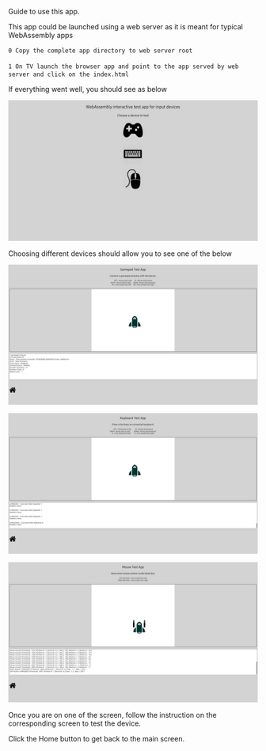 Guide to use this app.

This app could be launched using a web server as it is meant for typical WebAssembly apps

    0 Copy the complete app directory to web server root

    1 On TV launch the browser app and point to the app served by web server and click on the index.html


If everything went well, you should see as below

![Screenshot](main_screen.png)

Choosing different devices should allow you to see one of the below

![Screenshot](gamepad_test.png)

![Screenshot](keyboard_test.png)

![Screenshot](mouse_test.png)

Once you are on one of the screen, follow the instruction on the corresponding screen to test the device.

Click the Home button to get back to the main screen.
